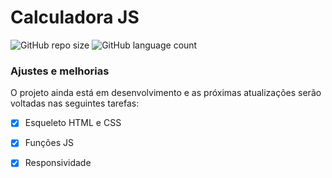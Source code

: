 # Calculadora JS

![GitHub repo size](https://img.shields.io/github/repo-size/DyegoAnjos/Calculadora?style=for-the-badge)
![GitHub language count](https://img.shields.io/github/languages/count/DyegoAnjos/Calculadora?style=for-the-badge)



### Ajustes e melhorias

O projeto ainda está em desenvolvimento e as próximas atualizações serão voltadas nas seguintes tarefas:

- [x] Esqueleto HTML e CSS
- [x] Funções JS
- [x] Responsividade


